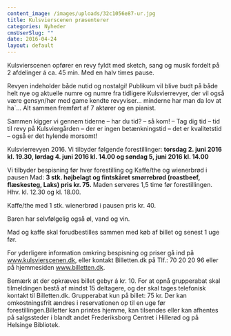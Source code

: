 ```yaml
---
content_image: /images/uploads/32c1056e87-ur.jpg
title: Kulsvierscenen præsenterer
categories: Nyheder
cmsUserSlug: ""
date: 2016-04-24 
layout: default
---
```


Kulsvierscenen opfører en revy fyldt med sketch, sang og musik fordelt på 2 afdelinger á ca. 45 min. Med en halv times pause. 

Revyen indeholder både nutid og nostalgi! Publikum vil blive budt på både helt nye og aktuelle numre og numre fra tidligere Kulsvierrevyer, der vil også være gensyn/hør med game kendte revyviser… minderne har man da lov at ha`… Alt sammen fremført af 7 aktører og en pianist. 

Sammen kigger vi gennem tiderne – har du tid? – så kom! – Tag dig tid – tid til revy på Kulsviergården – der er ingen betænkningstid – det er kvalitetstid – også er det hylende morsomt!  

Kulsvierrevyen 2016. Vi tilbyder følgende forestillinger: 
**torsdag 2. juni 2016 kl. 19.30, 
lørdag 4. juni 2016 kl. 14.00 og 
søndag 5, juni 2016 kl. 14.00** 

Vi tilbyder bespisning før hver forestilling og Kaffe/the og wienerbrød i pausen 
Mad: **3 stk. højbelagt og fintskåret smørrebrød (roastbeef, flæskesteg, Laks) pris kr. 75.**
Maden serveres 1,5 time før forestillingen. Hhv. kl. 12.30 og kl. 18.00.

Kaffe/the med 1 stk. wienerbrød i pausen pris kr. 40.  

Baren har selvfølgelig også øl, vand og vin.

Mad og kaffe skal forudbestilles sammen med køb af billet og senest 1 uge før.

For yderligere information omkring bespisning og priser gå ind på www.kulsvierscenen.dk, eller kontakt Billetten.dk på Tlf.: 70 20 20 96 eller på hjemmesiden www.billetten.dk. 

Bemærk at der opkræves billet gebyr á kr. 10. For at opnå grupperabat skal tilmeldingen bestå af mindst 15 deltagere, og der skal tages telefonisk kontakt til Billetten.dk. Grupperabat kun på billet: 75 kr. Der kan omkostningsfrit ændres i reservationen op til en uge før forestillingen.Billetter kan printes hjemme, kan tilsendes eller kan afhentes på salgssteder i blandt andet Frederiksborg Centret i Hillerød og på Helsinge Bibliotek. 

